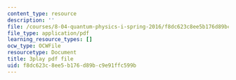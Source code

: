 ```yaml
---
content_type: resource
description: ''
file: /courses/8-04-quantum-physics-i-spring-2016/f8dc623c8ee5b176d89bc9e91ffc599b_gMHkf-107Sw.pdf
file_type: application/pdf
learning_resource_types: []
ocw_type: OCWFile
resourcetype: Document
title: 3play pdf file
uid: f8dc623c-8ee5-b176-d89b-c9e91ffc599b
---
```

